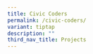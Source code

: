 ```yaml
---
title: Civic Coders
permalink: /civic-coders/
variant: tiptap
description: ""
third_nav_title: Projects
---
```

